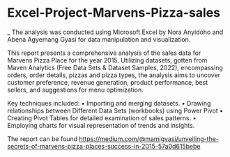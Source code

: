 # Excel-Project-Marvens-Pizza-sales
_ The analysis was conducted using Microsoft Excel by Nora Anyidoho and Abena Agyemang Gyasi for data manipulation and visualization.

This report presents a comprehensive analysis of the sales data for Marvens Pizza Place for the year 2015. Utilizing datasets, gotten from Maven Analytics (Free Data Sets & Dataset Samples, 2022), encompassing orders, order details, pizzas and pizza types, the analysis aims to uncover customer preference, revenue generation, product performance, best sellers, and suggestions for menu optimization.

 Key techniques included:
•	Importing and merging datasets.
•	Drawing relationships between Different Data Sets (workbooks) using Power Pivot
•	Creating Pivot Tables for detailed examination of sales patterns.
•	Employing charts for visual representation of trends and insights.

The report can be found https://medium.com/@mamigyasi/unveiling-the-secrets-of-marvens-pizza-places-success-in-2015-57a0d615bebe

